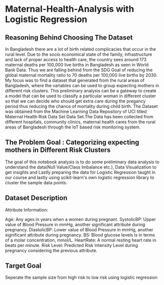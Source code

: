 # Maternal-Health-Analysis with Logistic Regression
## Reasoning Behind Choosing The Dataset
In Bangladesh there are a lot of birth related complicacies that occur in the rural level. Due to the socio economical state of the family, infrastructure and lack of proper access to health care, the country sees around 173 maternal deaths per 100,000 live births in Bangladesh as seen in World Bank Data. Thus we are falling behind from the SDG Goal of reducing the global maternal mortality ratio to 70 deaths per 100,000 live births by 2030. My focus was to find a dataset that generated from the rural areas of Bangladesh, where the variables can be used to group expecting mothers in different risk clusters. This preliminary analysis can be a gateway to create a model that can be used to classify a particular woman in different cluster so that we can decide who should get extra care during the pregancy period thus reducing the chance of mortality during child birth. The Dataset was obtained from the Machine Learning Data Repository of UCI titled Maternal Health Risk Data Set Data Set.The Data has been collected from different hospitals, community clinics, maternal health cares from the rural areas of Bangladesh through the IoT based risk monitoring system.

## The Problem Goal : Categorizing expecting mothers in Different Risk Clusters

The goal of this notebook analysis is to do some preliminary data analysis to understand the data(Null Value/Class Imbalance etc.), Data Visualization to get insights and Lastly preparing the data for Logistic Regression taught in our course and lastly using scikit-learn's own logistic regression library to cluster the sample data points.

## Dataset Description
Attribute Information:

Age: Any ages in years when a women during pregnant.
SystolicBP: Upper value of Blood Pressure in mmHg, another significant attribute during pregnancy.
DiastolicBP: Lower value of Blood Pressure in mmHg, another significant attribute during pregnancy.
BS: Blood glucose levels is in terms of a molar concentration, mmol/L.
HeartRate: A normal resting heart rate in beats per minute.
Risk Level: Predicted Risk Intensity Level during pregnancy considering the previous attribute.

## Target Goal 
Seperate the sample size from high risk to low risk using logistic regression
